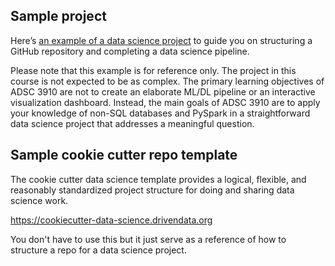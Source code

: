 ## Sample project

Here’s [an example of a data science project](https://github.com/slalom-ubc-mds/Power-Price-Prediction/tree/main) to guide you on structuring a GitHub repository and completing a data science pipeline.

Please note that this example is for reference only. The project in this course is not expected to be as complex. The primary learning objectives of ADSC 3910 are not to create an elaborate ML/DL pipeline or an interactive visualization dashboard. Instead, the main goals of ADSC 3910 are to apply your knowledge of non-SQL databases and PySpark in a straightforward data science project that addresses a meaningful question.

## Sample cookie cutter repo template

The cookie cutter data science template provides a logical, flexible, and reasonably standardized project structure for doing and sharing data science work.

https://cookiecutter-data-science.drivendata.org

You don't have to use this but it just serve as a reference of how to structure a repo for a data science project.
